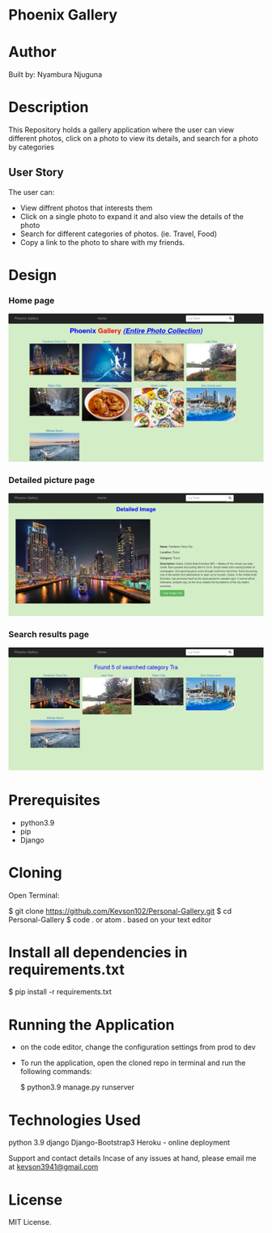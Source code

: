 # Phoenix Gallery


# Author
Built by: Nyambura Njuguna

# Description
This Repository holds a gallery application where the user can view different photos, click on a photo to view its details, and search for a photo by categories


## User Story
The user can:
* View diffrent photos that interests them
* Click on a single photo to expand it and also view the details of the photo
* Search for different categories of photos. (ie. Travel, Food)
* Copy a link to the photo to share with my friends.


# Design
### Home page
<img src="static/Layout/home.png" raw = true alt = "Website design">

### Detailed picture page
<img src="static/Layout/details.png" raw = true alt = "Website design">


### Search results page
<img src="static/Layout/searchresults.png" raw = true alt = "Website design">


# Prerequisites
* python3.9
* pip
* Django

# Cloning
Open Terminal:

  $ git clone https://github.com/Kevson102/Personal-Gallery.git
  $ cd Personal-Gallery
  $ code . or atom . based on your text editor 
  
# Install all dependencies in requirements.txt

  $ pip install -r requirements.txt
  
# Running the Application
- on the code editor, change the configuration settings from prod to dev
* To run the application, open the cloned repo in terminal and run the following commands:

  $ python3.9 manage.py runserver


# Technologies Used
python 3.9
django
Django-Bootstrap3
Heroku - online deployment

Support and contact details
Incase of any issues at hand, please email me at kevson3941@gmail.com

# License
MIT License.

